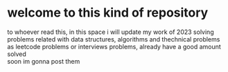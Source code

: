 # welcome to this kind of repository
to whoever read this, in this space i will update my work of 2023
solving problems related with data structures, algorithms and thechnical problems 
as leetcode problems or interviews problems, already have a good amount solved  
soon im gonna post them 

